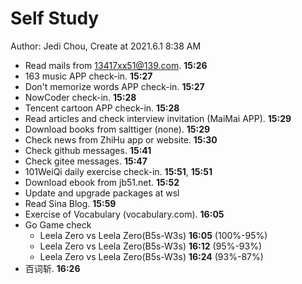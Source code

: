 # Self Study

Author: Jedi Chou, Create at 2021.6.1 8:38 AM

* Read mails from 13417xx51@139.com. **15:26**
* 163 music APP check-in. **15:27**
* Don't memorize words APP check-in. **15:27**
* NowCoder check-in. **15:28**
* Tencent cartoon APP check-in. **15:28**
* Read articles and check interview invitation (MaiMai APP). **15:29**
* Download books from salttiger (none). **15:29**
* Check news from ZhiHu app or website. **15:30**
* Check github messages. **15:41**
* Check gitee messages. **15:47**
* 101WeiQi daily exercise check-in. **15:51**, **15:51**
* Download ebook from jb51.net. **15:52**
* Update and upgrade packages at wsl
* Read Sina Blog. **15:59**
* Exercise of Vocabulary (vocabulary.com). **16:05**
* Go Game check
  * Leela Zero vs Leela Zero(B5s-W3s) **16:05** (100%-95%)
  * Leela Zero vs Leela Zero(B5s-W3s) **16:12** (95%-93%)
  * Leela Zero vs Leela Zero(B5s-W3s) **16:24** (93%-87%)
* 百词斩. **16:26**
